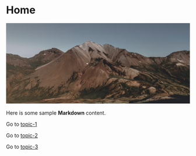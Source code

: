 # Home

![](images/mountain.jpg ':class=header-image-full-width')

Here is some sample **Markdown** content.  

Go to [topic-1](topic-1.md)

Go to [topic-2](topic-2.md)

Go to [topic-3](topic-3.md)
